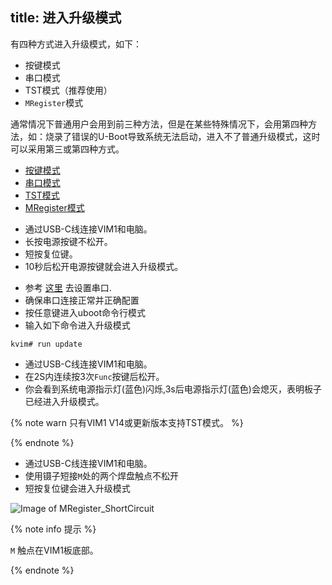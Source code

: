 title: 进入升级模式
---

有四种方式进入升级模式，如下：

* 按键模式
* 串口模式
* TST模式（推荐使用）
* `MRegister`模式

通常情况下普通用户会用到前三种方法，但是在某些特殊情况下，会用第四种方法，如：烧录了错误的U-Boot导致系统无法启动，进入不了普通升级模式，这时可以采用第三或第四种方式。

<ul class="nav nav-tabs" id="myTab" role="tablist">
  <li class="nav-item" role="presentation">
    <a class="nav-link active" id="keys-tab" data-toggle="tab" href="#keys" role="tab" aria-controls="keys" aria-selected="true">按键模式</a>
  </li>
  <li class="nav-item" role="presentation">
    <a class="nav-link" id="serial-tab" data-toggle="tab" href="#serial" role="tab" aria-controls="serial" aria-selected="false">串口模式</a>
  </li>
  <li class="nav-item" role="presentation">
    <a class="nav-link" id="tst-tab" data-toggle="tab" href="#tst" role="tab" aria-controls="tst" aria-selected="false">TST模式</a>
  </li>
  <li class="nav-item" role="presentation">
    <a class="nav-link" id="mregister-tab" data-toggle="tab" href="#mregister" role="tab" aria-controls="mregister" aria-selected="false">MRegister模式</a>
  </li>
</ul>
<div class="tab-content" id="myTabContent">
<div class="tab-pane fade show active" id="keys" role="tabpanel" aria-labelledby="keys-tab">

* 通过USB-C线连接VIM1和电脑。
* 长按电源按键不松开。
* 短按复位键。
* 10秒后松开电源按键就会进入升级模式。

</div>
<div class="tab-pane fade" id="serial" role="tabpanel" aria-labelledby="serial-tab">

* 参考 [这里](SetupSerialTool.html) 去设置串口.
* 确保串口连接正常并正确配置
* 按任意键进入uboot命令行模式
* 输入如下命令进入升级模式

```
kvim# run update
```

</div>
<div class="tab-pane fade" id="tst" role="tabpanel" aria-labelledby="tst-tab">

* 通过USB-C线连接VIM1和电脑。
* 在2S内连续按3次`Func`按键后松开。
* 你会看到系统电源指示灯(蓝色)闪烁,3s后电源指示灯(蓝色)会熄灭，表明板子已经进入升级模式。

{% note warn 只有VIM1 V14或更新版本支持TST模式。 %}

{% endnote %}

</div>
<div class="tab-pane fade" id="mregister" role="tabpanel" aria-labelledby="mregister-tab">

* 通过USB-C线连接VIM1和电脑。
* 使用镊子短接`M`处的两个焊盘触点不松开
* 短按复位键会进入升级模式

![Image of MRegister_ShortCircuit](/linux/images/vim1/MRegister_ShortCircuit.png)

{% note info 提示 %}

`M` 触点在VIM1板底部。

{% endnote %}

</div>
</div> 

